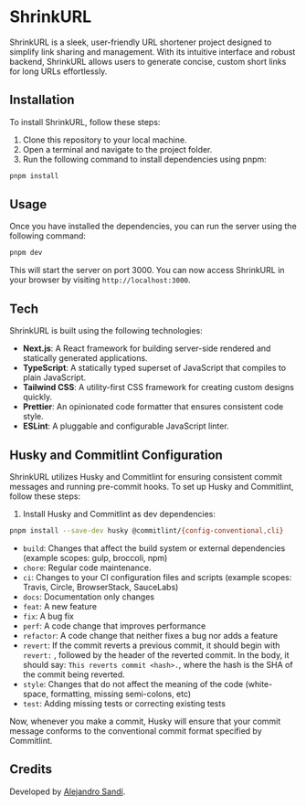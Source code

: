 # ShrinkURL

ShrinkURL is a sleek, user-friendly URL shortener project designed to simplify link sharing and management. With its intuitive interface and robust backend, ShrinkURL allows users to generate concise, custom short links for long URLs effortlessly.

## Installation

To install ShrinkURL, follow these steps:

1. Clone this repository to your local machine.
2. Open a terminal and navigate to the project folder.
3. Run the following command to install dependencies using pnpm:

```bash
pnpm install
```

## Usage

Once you have installed the dependencies, you can run the server using the following command:

```bash
pnpm dev
```

This will start the server on port 3000. You can now access ShrinkURL in your browser by visiting `http://localhost:3000`.

## Tech

ShrinkURL is built using the following technologies:

- **Next.js**: A React framework for building server-side rendered and statically generated applications.
- **TypeScript**: A statically typed superset of JavaScript that compiles to plain JavaScript.
- **Tailwind CSS**: A utility-first CSS framework for creating custom designs quickly.
- **Prettier**: An opinionated code formatter that ensures consistent code style.
- **ESLint**: A pluggable and configurable JavaScript linter.

## Husky and Commitlint Configuration

ShrinkURL utilizes Husky and Commitlint for ensuring consistent commit messages and running pre-commit hooks. To set up Husky and Commitlint, follow these steps:

1. Install Husky and Commitlint as dev dependencies:

```bash
pnpm install --save-dev husky @commitlint/{config-conventional,cli}
```

- `build`: Changes that affect the build system or external dependencies (example scopes: gulp, broccoli, npm)
- `chore`: Regular code maintenance.
- `ci`: Changes to your CI configuration files and scripts (example scopes: Travis, Circle, BrowserStack, SauceLabs)
- `docs`: Documentation only changes
- `feat`: A new feature
- `fix`: A bug fix
- `perf`: A code change that improves performance
- `refactor`: A code change that neither fixes a bug nor adds a feature
- `revert`: If the commit reverts a previous commit, it should begin with `revert:` , followed by the header of the reverted commit. In the body, it should say: `This reverts commit <hash>.`, where the hash is the SHA of the commit being reverted.
- `style`: Changes that do not affect the meaning of the code (white-space, formatting, missing semi-colons, etc)
- `test`: Adding missing tests or correcting existing tests

Now, whenever you make a commit, Husky will ensure that your commit message conforms to the conventional commit format specified by Commitlint.

## Credits

Developed by [Alejandro Sandí](https://alejandrosandi.dev).
